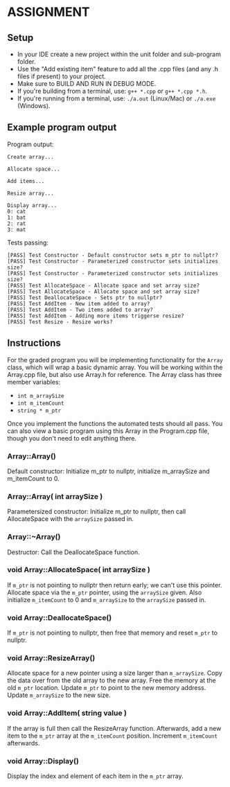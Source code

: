 # ASSIGNMENT

## Setup
- In your IDE create a new project within the unit folder and sub-program folder.
- Use the "Add existing item" feature to add all the .cpp files (and any .h files if present) to your project.
- Make sure to BUILD AND RUN IN DEBUG MODE.
- If you're building from a terminal, use: `g++ *.cpp` or `g++ *.cpp *.h`.
- If you're running from a terminal, use: `./a.out` (Linux/Mac) or `./a.exe` (Windows).


## Example program output
Program output:
```
Create array...

Allocate space...

Add items...

Resize array...

Display array...
0: cat
1: bat
2: rat
3: mat
```

Tests passing:
```
[PASS] Test Constructor - Default constructor sets m_ptr to nullptr?
[PASS] Test Constructor - Parameterized constructor sets initializes size?
[PASS] Test Constructor - Parameterized constructor sets initializes size?
[PASS] Test AllocateSpace - Allocate space and set array size?
[PASS] Test AllocateSpace - Allocate space and set array size?
[PASS] Test DeallocateSpace - Sets ptr to nullptr?
[PASS] Test AddItem - New item added to array?
[PASS] Test AddItem - Two items added to array?
[PASS] Test AddItem - Adding more items triggerse resize?
[PASS] Test Resize - Resize works?
```


## Instructions

For the graded program you will be implementing functionality for the `Array` class, which will wrap a basic dynamic array. You will be working within the Array.cpp file, but also use Array.h for reference. The Array class has three member variables:

- `int m_arraySize`
- `int m_itemCount`
- `string * m_ptr`

Once you implement the functions the automated tests should all pass. You can also view a basic program using this Array in the Program.cpp file, though you don't need to edit anything there.

### Array::Array()
Default constructor: Initialize m_ptr to nullptr,
initialize m_arraySize and m_itemCount to 0.


### Array::Array( int arraySize )
Parametersized constructor: Initialize m_ptr to nullptr,
then call AllocateSpace with the `arraySize` passed in.


### Array::~Array()
Destructor: Call the DeallocateSpace function.


### void Array::AllocateSpace( int arraySize )
If `m_ptr` is not pointing to nullptr then return early; we can't use this pointer.
Allocate space via the `m_ptr` pointer, using the `arraySize` given.
Also initialize `m_itemCount` to 0 and `m_arraySize` to the `arraySize` passed in.


### void Array::DeallocateSpace()
If `m_ptr` is not pointing to nullptr, then free that memory
and reset `m_ptr` to nullptr.


### void Array::ResizeArray()
Allocate space for a new pointer using a size larger than `m_arraySize`.
Copy the data over from the old array to the new array.
Free the memory at the old `m_ptr` location.
Update `m_ptr` to point to the new memory address.
Update `m_arraySize` to the new size.


### void Array::AddItem( string value )
If the array is full then call the ResizeArray function.
Afterwards, add a new item to the `m_ptr` array at the `m_itemCount` position.
Increment `m_itemCount` afterwards.


### void Array::Display()
Display the index and element of each item in the `m_ptr` array.
